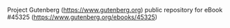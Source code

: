 Project Gutenberg (https://www.gutenberg.org) public repository for eBook #45325 (https://www.gutenberg.org/ebooks/45325)
